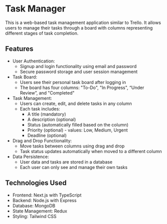 # Task Manager

This is a web-based task management application similar to Trello. It allows users to manage their tasks through a board with columns representing different stages of task completion.

## Features

- User Authentication:
  - Signup and login functionality using email and password
  - Secure password storage and user session management
- Task Board:
  - Users see their personal task board after logging in
  - The board has four columns: "To-Do", "In Progress", “Under Review”, and "Completed"
- Task Management:
  - Users can create, edit, and delete tasks in any column
  - Each task includes:
    - A title (mandatory)
    - A description (optional)
    - Status (automatically filled based on the column)
    - Priority (optional) - values: Low, Medium, Urgent
    - Deadline (optional)
- Drag and Drop Functionality:
  - Move tasks between columns using drag and drop
  - Task status updates automatically when moved to a different column
- Data Persistence:
  - User data and tasks are stored in a database
  - Each user can only see and manage their own tasks

## Technologies Used

- Frontend: Next.js with TypeScript
- Backend: Node.js with Express
- Database: MongoDB
- State Management: Redux
- Styling: Tailwind CSS

